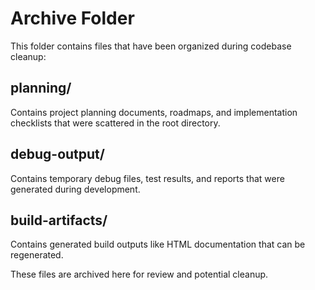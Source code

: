 # Archive Folder

This folder contains files that have been organized during codebase cleanup:

## planning/

Contains project planning documents, roadmaps, and implementation checklists that were scattered in the root directory.

## debug-output/

Contains temporary debug files, test results, and reports that were generated during development.

## build-artifacts/

Contains generated build outputs like HTML documentation that can be regenerated.

These files are archived here for review and potential cleanup.
